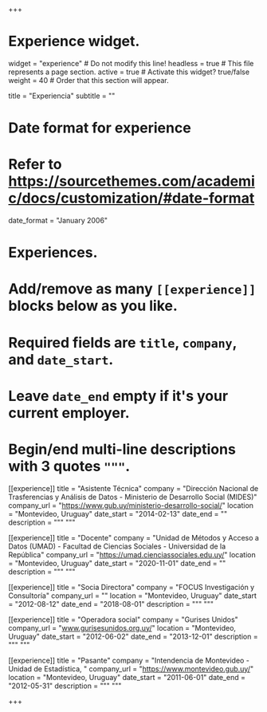 +++
# Experience widget.
widget = "experience"  # Do not modify this line!
headless = true  # This file represents a page section.
active = true # Activate this widget? true/false
weight = 40  # Order that this section will appear.

title = "Experiencia"
subtitle = ""

# Date format for experience
#   Refer to https://sourcethemes.com/academic/docs/customization/#date-format
date_format = "January 2006"

# Experiences.
#   Add/remove as many `[[experience]]` blocks below as you like.
#   Required fields are `title`, `company`, and `date_start`.
#   Leave `date_end` empty if it's your current employer.
#   Begin/end multi-line descriptions with 3 quotes `"""`.

[[experience]]
  title = "Asistente Técnica"
  company = "Dirección Nacional de Trasferencias y Análisis de Datos - Ministerio de Desarrollo Social (MIDES)"
  company_url = "https://www.gub.uy/ministerio-desarrollo-social/"
  location = "Montevideo, Uruguay"
  date_start = "2014-02-13"
  date_end = ""
  description = """
  """

[[experience]]
  title = "Docente"
  company = "Unidad de Métodos y Acceso a Datos (UMAD) - Facultad de Ciencias Sociales - Universidad de la República"
  company_url = "https://umad.cienciassociales.edu.uy/"
  location = "Montevideo, Uruguay"
  date_start = "2020-11-01"
  date_end = ""
  description = """ """

[[experience]]
  title = "Socia Directora"
  company = "FOCUS Investigación y Consultoría"
  company_url = ""
  location = "Montevideo, Uruguay"
  date_start = "2012-08-12"
  date_end = "2018-08-01"
  description = """ """
  
  
[[experience]]
  title = "Operadora social"
  company = "Gurises Unidos"
  company_url = "www.gurisesunidos.org.uy/"
  location = "Montevideo, Uruguay"
  date_start = "2012-06-02"
  date_end = "2013-12-01"
  description = """ """

[[experience]]
  title = "Pasante"
  company = "Intendencia de Montevideo -Unidad de Estadística, "
  company_url = "https://www.montevideo.gub.uy/"
  location = "Montevideo, Uruguay"
  date_start = "2011-06-01"
  date_end = "2012-05-31"
  description = """ """

+++
